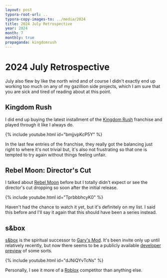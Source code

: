 ```yaml
---
layout: post
typora-root-url: ..
typora-copy-images-to: ../media/2024
title: 2024 July Retrospective
year: 2024
month: 7
monthly: true
propaganda: kingdomrush
---
```


# 2024 July Retrospective

July also flew by like the north wind and of course I didn't exactly end up working too much on any of my gazillion side projects, which I am sure that you are sick and tired of reading about at this point.

## Kingdom Rush

I did end up buying the latest installment of the [Kingdom Rush][kingdomrush] franchise and played through it like I always do.

{% include youtube.html id="bmjjvpKcP5Y" %}

In the last few entries of the franchise, they really got the balancing just right to where it's not trivial but, it's also not frustrating so that one is tempted to try again without things feeling unfair.

## Rebel Moon: Director's Cut

I talked about [Rebel Moon][rebelmoon] before but I totally didn't expect or see the director's cut dropping so soon after the initial release.

{% include youtube.html id="TprbbbhcyK0" %}

Haven't had the chance to watch it yet, but it's definitely on my list. I said this before and I'll say it again that this should have been a series instead.

## s&box

[s&box][sandbox] is the spiritual successor to [Gary's Mod][garysmod]. It's been invite only up until relatively recently, but now there seems to be a publicly available [developer preview][developerpreview] of some sorts.

{% include youtube.html id="dJNiQYvTcNs" %}

Personally, I see it more of a [Roblox][roblox] competitor than anything else.

[kingdomrush]: https://en.wikipedia.org/wiki/Kingdom_Rush
[rebelmoon]: https://en.wikipedia.org/wiki/Rebel_Moon
[sandbox]: https://en.wikipedia.org/wiki/Sandbox_(video_game)
[garysmod]: https://en.wikipedia.org/wiki/Garry%27s_Mod
[developerpreview]: https://sbox.game/give-me-that
[roblox]: https://en.wikipedia.org/wiki/Roblox
